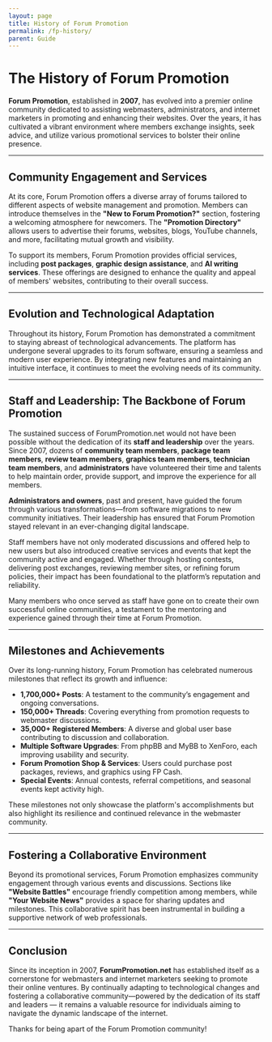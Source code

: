 ```yaml
---
layout: page
title: History of Forum Promotion
permalink: /fp-history/
parent: Guide
---
```


# The History of Forum Promotion

**Forum Promotion**, established in **2007**, has evolved into a premier online community dedicated to assisting webmasters, administrators, and internet marketers in promoting and enhancing their websites. Over the years, it has cultivated a vibrant environment where members exchange insights, seek advice, and utilize various promotional services to bolster their online presence.

---

## Community Engagement and Services

At its core, Forum Promotion offers a diverse array of forums tailored to different aspects of website management and promotion. Members can introduce themselves in the **"New to Forum Promotion?"** section, fostering a welcoming atmosphere for newcomers. The **"Promotion Directory"** allows users to advertise their forums, websites, blogs, YouTube channels, and more, facilitating mutual growth and visibility.

To support its members, Forum Promotion provides official services, including **post packages**, **graphic design assistance**, and **AI writing services**. These offerings are designed to enhance the quality and appeal of members' websites, contributing to their overall success.

---

## Evolution and Technological Adaptation

Throughout its history, Forum Promotion has demonstrated a commitment to staying abreast of technological advancements. The platform has undergone several upgrades to its forum software, ensuring a seamless and modern user experience. By integrating new features and maintaining an intuitive interface, it continues to meet the evolving needs of its community.

---

## Staff and Leadership: The Backbone of Forum Promotion

The sustained success of ForumPromotion.net would not have been possible without the dedication of its **staff and leadership** over the years. Since 2007, dozens of **community team members**, **package team members**, **review team members**, **graphics team members**, **technician team members**, and **administrators** have volunteered their time and talents to help maintain order, provide support, and improve the experience for all members.

**Administrators and owners**, past and present, have guided the forum through various transformations—from software migrations to new community initiatives. Their leadership has ensured that Forum Promotion stayed relevant in an ever-changing digital landscape.

Staff members have not only moderated discussions and offered help to new users but also introduced creative services and events that kept the community active and engaged. Whether through hosting contests, delivering post exchanges, reviewing member sites, or refining forum policies, their impact has been foundational to the platform’s reputation and reliability.

Many members who once served as staff have gone on to create their own successful online communities, a testament to the mentoring and experience gained through their time at Forum Promotion.

---

## Milestones and Achievements

Over its long-running history, Forum Promotion has celebrated numerous milestones that reflect its growth and influence:

- **1,700,000+ Posts**: A testament to the community’s engagement and ongoing conversations.
- **150,000+ Threads**: Covering everything from promotion requests to webmaster discussions.
- **35,000+ Registered Members**: A diverse and global user base contributing to discussion and collaboration.
- **Multiple Software Upgrades**: From phpBB and MyBB to XenForo, each improving usability and security.
- **Forum Promotion Shop & Services**: Users could purchase post packages, reviews, and graphics using FP Cash.
- **Special Events**: Annual contests, referral competitions, and seasonal events kept activity high.

These milestones not only showcase the platform's accomplishments but also highlight its resilience and continued relevance in the webmaster community.

---

## Fostering a Collaborative Environment

Beyond its promotional services, Forum Promotion emphasizes community engagement through various events and discussions. Sections like **"Website Battles"** encourage friendly competition among members, while **"Your Website News"** provides a space for sharing updates and milestones. This collaborative spirit has been instrumental in building a supportive network of web professionals.

---

## Conclusion

Since its inception in 2007, **ForumPromotion.net** has established itself as a cornerstone for webmasters and internet marketers seeking to promote their online ventures. By continually adapting to technological changes and fostering a collaborative community—powered by the dedication of its staff and leaders — it remains a valuable resource for individuals aiming to navigate the dynamic landscape of the internet.

Thanks for being apart of the Forum Promotion community!
